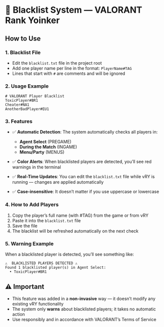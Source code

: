 # 🚫 Blacklist System — VALORANT Rank Yoinker

## How to Use

### 1. Blacklist File

* Edit the `blacklist.txt` file in the project root
* Add one player name per line in the format: `PlayerName#TAG`
* Lines that start with `#` are comments and will be ignored

### 2. Usage Example

```
# VALORANT Player Blacklist
ToxicPlayer#BR1
Cheater#NA1
AnotherBadPlayer#EU1
```

### 3. Features

* ✅ **Automatic Detection**: The system automatically checks all players in:

  * **Agent Select** (PREGAME)
  * **During the Match** (INGAME)
  * **Menu/Party** (MENUS)

* ✅ **Color Alerts**: When blacklisted players are detected, you’ll see red warnings in the terminal

* ✅ **Real-Time Updates**: You can edit the `blacklist.txt` file while vRY is running — changes are applied automatically

* ✅ **Case-insensitive**: It doesn’t matter if you use uppercase or lowercase

### 4. How to Add Players

1. Copy the player’s full name (with #TAG) from the game or from vRY
2. Paste it into the `blacklist.txt` file
3. Save the file
4. The blacklist will be refreshed automatically on the next check

### 5. Warning Example

When a blacklisted player is detected, you’ll see something like:

```
⚠️  BLACKLISTED PLAYERS DETECTED ⚠️
Found 1 blacklisted player(s) in Agent Select:
  • ToxicPlayer#BR1
```

## ⚠️ Important

* This feature was added in a **non-invasive** way — it doesn’t modify any existing vRY functionality
* The system only **warns** about blacklisted players; it takes no automatic action
* Use responsibly and in accordance with VALORANT’s Terms of Service
